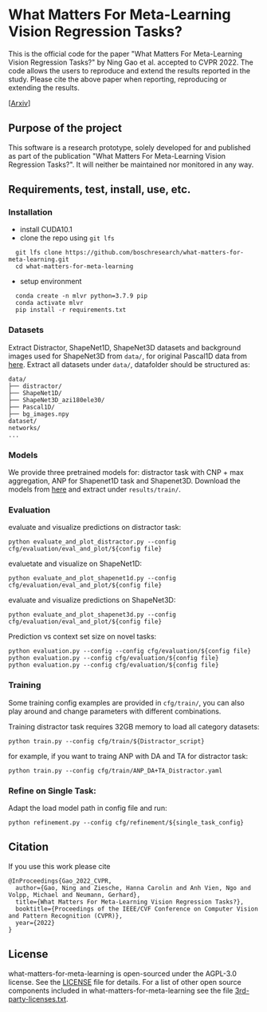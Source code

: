 # What Matters For Meta-Learning Vision Regression Tasks?
This is the official code for the paper "What Matters For Meta-Learning Vision Regression Tasks?" by Ning Gao et al. accepted to CVPR 2022. The code allows the users to reproduce and extend the results reported in the study. Please cite the above paper when reporting, reproducing or extending the results.

[[Arxiv](https://arxiv.org/abs/2203.04905)]

## Purpose of the project

This software is a research prototype, solely developed for and published as part of the publication "What Matters For Meta-Learning Vision Regression Tasks?". It will neither be maintained nor monitored in any way.

## Requirements, test, install, use, etc.

### Installation
- install CUDA10.1
- clone the repo using `git lfs`
```shell
  git lfs clone https://github.com/boschresearch/what-matters-for-meta-learning.git
  cd what-matters-for-meta-learning
```
- setup environment
```shell
  conda create -n mlvr python=3.7.9 pip
  conda activate mlvr
  pip install -r requirements.txt
```
### Datasets
Extract Distractor, ShapeNet1D, ShapeNet3D datasets and background images used for ShapeNet3D from `data/`, for original Pascal1D data from [here](https://drive.google.com/drive/folders/1IWlmBLq7siaKYOy6YLoHxdGS5wZaulY0). Extract all datasets under `data/`, datafolder should be structured as:
```shell
data/
├── distractor/
├── ShapeNet1D/
├── ShapeNet3D_azi180ele30/
├── Pascal1D/
├── bg_images.npy
dataset/
networks/
...
```

### Models
We provide three pretrained models for: distractor task with CNP + max aggregation, ANP for Shapenet1D task and Shapenet3D. Download the models from [here](https://drive.google.com/file/d/17sHI5TfMWlMyB8RPfz9OJRnQ_f2yShB5/view?usp=sharing) and extract under `results/train/`.

### Evaluation
evaluate and visualize predictions on distractor task:
```shell
python evaluate_and_plot_distractor.py --config cfg/evaluation/eval_and_plot/${config file}
```
evaluetate and visualize on ShapeNet1D:
```shell
python evaluate_and_plot_shapenet1d.py --config cfg/evaluation/eval_and_plot/${config file}
```
evaluate and visualize predictions on ShapeNet3D:
```shell
python evaluate_and_plot_shapenet3d.py --config cfg/evaluation/eval_and_plot/${config file}
```
Prediction vs context set size on novel tasks:
```shell
python evaluation.py --config --config cfg/evaluation/${config file}
python evaluation.py --config cfg/evaluation/${config file}
python evaluation.py --config cfg/evaluation/${config file}
```
### Training
Some training config examples are provided in `cfg/train/`, you can also play around and change parameters with different combinations.

Training distractor task requires 32GB memory to load all category datasets:

`python train.py --config cfg/train/${Distractor_script}`

for example, if you want to traing ANP with DA and TA for distractor task:

`python train.py --config cfg/train/ANP_DA+TA_Distractor.yaml`

### Refine on Single Task:
Adapt the load model path in config file and run: 

`python refinement.py --config cfg/refinement/${single_task_config}`


## Citation
If you use this work please cite
```
@InProceedings{Gao_2022_CVPR,
  author={Gao, Ning and Ziesche, Hanna Carolin and Anh Vien, Ngo and Volpp, Michael and Neumann, Gerhard},
  title={What Matters For Meta-Learning Vision Regression Tasks?},
  booktitle={Proceedings of the IEEE/CVF Conference on Computer Vision and Pattern Recognition (CVPR)},
  year={2022}
}   
```

## License

what-matters-for-meta-learning is open-sourced under the AGPL-3.0 license. See the [LICENSE](LICENSE) file for details.
For a list of other open source components included in what-matters-for-meta-learning see the file [3rd-party-licenses.txt](3rd-party-licenses.txt).


